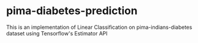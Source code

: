 # pima-diabetes-prediction
This is an implementation of Linear Classification on pima-indians-diabetes dataset using Tensorflow's Estimator API
